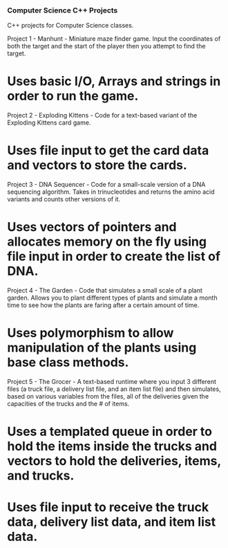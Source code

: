 ### Computer Science C++ Projects

C++ projects for Computer Science classes.

Project 1 - Manhunt - Miniature maze finder game. Input the coordinates of both the target and the start of the player then you attempt to find the target. 

# Uses basic I/O, Arrays and strings in order to run the game.

Project 2 - Exploding Kittens - Code for a text-based variant of the Exploding Kittens card game.

# Uses file input to get the card data and vectors to store the cards.

Project 3 - DNA Sequencer - Code for a small-scale version of a DNA sequencing algorithm. Takes in trinucleotides and returns the amino acid variants and counts other versions of it.

# Uses vectors of pointers and allocates memory on the fly using file input in order to create the list of DNA.

Project 4 - The Garden - Code that simulates a small scale of a plant garden. Allows you to plant different types of plants and simulate a month time to see how the plants are faring after a certain amount of time.

# Uses polymorphism to allow manipulation of the plants using base class methods.

Project 5 - The Grocer - A text-based runtime where you input 3 different files (a truck file, a delivery list file, and an item list file) and then simulates, based on various variables from the files, all of the deliveries given the capacities of the trucks and the # of items.

# Uses a templated queue in order to hold the items inside the trucks and vectors to hold the deliveries, items, and trucks.
# Uses file input to receive the truck data, delivery list data, and item list data.


